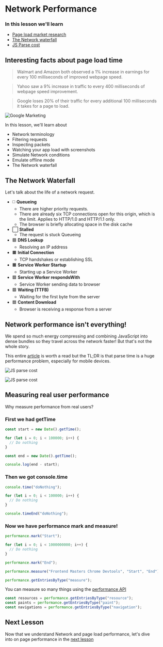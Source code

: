 # Network Performance

### In this lesson we'll learn

- [Page load market research](#interesting-facts-about-page-load-time)
- [The Network waterfall](#the-network-waterfall)
- [JS Parse cost](#network-performance-isn-t-everything-)

## Interesting facts about page load time

> Walmart and Amazon both observed a 1% increase in earnings for every 100 milliseconds of improved webpage speed.

> Yahoo saw a 9% increase in traffic to every 400 milliseconds of webpage speed improvement.

> Google loses 20% of their traffic for every additional 100 milliseconds it takes for a page to load.

![Google Marketing](/google-marketing.png)

In this lesson, we'll learn about

- Network terminology
- Filtering requests
- Inspecting packets
- Watching your app load with screenshots
- Simulate Network conditions
- Emulate offline mode
- The Network waterfall

## The Network Waterfall

Let's talk about the life of a network request.

- ◻️ **Queueing**
  - There are higher priority requests.
  - There are already six TCP connections open for this origin, which is the limit. Applies to HTTP/1.0 and HTTP/1.1 only.
  - The browser is briefly allocating space in the disk cache
- ⬜️ **Stalled**
  - The request is stuck Queueing
- 🟩 **DNS Lookup**
  - Resolving an IP address
- 🟧 **Initial Connection**
  - TCP handshakes or establishing SSL
- 🟧 **Service Worker Startup**
  - Starting up a Service Worker
- 🟪 **Service Worker respondsWith**
  - Service Worker sending data to browser
- 🟩 **Waiting (TTFB)**
  - Waiting for the first byte from the server
- 🟦 **Content Download**
  - Browser is receiving a response from a server

## Network performance isn't everything!

We spend so much energy compressing and combining JavaScript into dense bundles so they travel across the network faster! But that's not the whole story.

This entire [article](https://medium.com/reloading/javascript-start-up-performance-69200f43b201) is worth a read but the TL;DR is that parse time is a huge performance problem, especially for mobile devices.

![JS parse cost](/js-parse.png)

![JS parse cost](/parse-time.png)

## Measuring real user performance

Why measure performance from real users?

### First we had getTime

```javascript
const start = new Date().getTime();

for (let i = 0; i < 100000; i++) {
  // Do nothing
}

const end = new Date().getTime();

console.log(end - start);
```

### Then we got console.time

```javascript
console.time("doNothing");

for (let i = 0; i < 100000; i++) {
  // Do nothing
}

console.timeEnd("doNothing");
```

### Now we have performance mark and measure!

```javascript
performance.mark("Start");

for (let i = 0; i < 1000000000; i++) {
  // Do nothing
}

performance.mark("End");

performance.measure("Frontend Masters Chrome Devtools", "Start", "End");

performance.getEntriesByType("measure");
```

You can measure so many things using the [performance API](https://developer.mozilla.org/en-US/docs/Web/API/Performance)

```javascript
const resources = performance.getEntriesByType("resource");
const paints = performance.getEntriesByType("paint");
const navigations = performance.getEntriesByType("navigation");
```

## Next Lesson

Now that we understand Network and page load performance, let's dive into on page performance in the [next lesson](/lesson/CPU)
